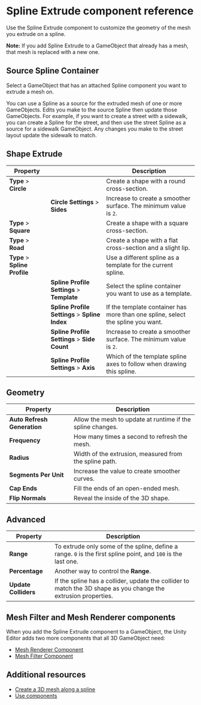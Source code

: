 # Spline Extrude component reference

Use the Spline Extrude component to customize the geometry of the mesh you extrude on a spline. 

**Note:** If you add Spline Extrude to a GameObject that already has a mesh, that mesh is replaced with a new one. 

## Source Spline Container

Select a GameObject that has an attached Spline component you want to extrude a mesh on.

You can use a Spline as a source for the extruded mesh of one or more GameObjects. Edits you make to the source Spline then update those GameObjects. For example, if you want to create a street with a sidewalk, you can create a Spline for the street, and then use the street Spline as a source for a sidewalk GameObject. Any changes you make to the street layout update the sidewalk to match.

## Shape Extrude

| **Property** | | **Description** |
| --- | --- | --- |
| **Type** > **Circle**| | Create a shape with a round cross-section. |
| | **Circle Settings** > **Sides**| Increase to create a smoother surface. The minimum value is `2`. |
| **Type** > **Square** | | Create a shape with a square cross-section. |
| **Type** >  **Road** | | Create a shape with a flat cross-section and a slight lip. |
| **Type** > **Spline Profile** | | Use a different spline as a template for the current spline. |
| | **Spline Profile Settings** > **Template** |  Select the spline container you want to use as a template. | 
| | **Spline Profile Settings** > **Spline Index** | If the template container has more than one spline, select the spline you want.| 
| | **Spline Profile Settings** > **Side Count** | Increase to create a smoother surface. The minimum value is `2`. | 
| | **Spline Profile Settings** > **Axis** | Which of the template spline axes to follow when drawing this spline. | 


## Geometry

| **Property** | **Description** |
| --- | --- |
| **Auto Refresh Generation** | Allow the mesh to update at runtime if the spline changes. |
| **Frequency** | How many times a second to refresh the mesh. |
| **Radius** | Width of the extrusion, measured from the spline path. |
| **Segments Per Unit** | Increase the value to create smoother curves. |
| **Cap Ends** | Fill the ends of an open-ended mesh. |
| **Flip Normals** | Reveal the inside of the 3D shape. |

## Advanced

| **Property** | **Description** |
| --- | --- |
| **Range** | To extrude only some of the spline, define a range. `0` is the first spline point, and `100` is the last one. |
| **Percentage** | Another way to control the **Range**. |
| **Update Colliders** | If the spline has a collider, update the collider to match the 3D shape as you change the extrusion properties. |

  
## Mesh Filter and Mesh Renderer components

When you add the Spline Extrude component to a GameObject, the Unity Editor adds two more components that all 3D GameObject need:

* [Mesh Renderer Component](https://docs.unity3d.com/Manual/class-MeshRenderer.html) 
* [Mesh Filter Component](https://docs.unity3d.com/Manual/class-MeshFilter.html)

## Additional resources

* [Create a 3D mesh along a spline](extrude-mesh.md)
* [Use components](xref:UsingComponents)
